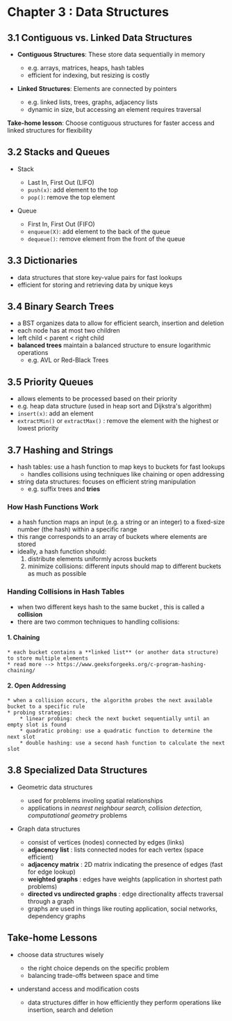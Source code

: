 # Chapter 3 : Data Structures

## 3.1 Contiguous vs. Linked Data Structures

* **Contiguous Structures**: These store data sequentially in memory

  * e.g. arrays, matrices, heaps, hash tables
  * efficient for indexing, but resizing is costly
* **Linked Structures**: Elements are connected by pointers

  * e.g. linked lists, trees, graphs, adjacency lists
  * dynamic in size, but accessing an element requires traversal

**Take-home lesson**: Choose contiguous structures for faster access and linked structures for flexibility

## 3.2 Stacks and Queues
* Stack
    * Last In, First Out (LIFO)
    * `push(x)`: add element to the top
    * `pop()`: remove the top element

* Queue
    * First In, First Out (FIFO)
    * `enqueue(X)`: add element to the back of the queue
    * `dequeue()`: remove element from the front of the queue

## 3.3 Dictionaries
* data structures that store key-value pairs for fast lookups
* efficient for storing and retrieving data by unique keys

## 3.4 Binary Search Trees
* a BST organizes data to allow for efficient search, insertion and deletion 
* each node has at most two children 
* left child < parent < right child
* **balanced trees** maintain a balanced structure to ensure logarithmic operations
    * e.g. AVL or Red-Black Trees

## 3.5 Priority Queues
* allows elements to be processed based on their priority 
* e.g. heap data structure (used in heap sort and Dijkstra's algorithm)
* `insert(x)`: add an element 
* `extractMin()` or `extractMax()` : remove the element with the highest or lowest priority

## 3.7 Hashing and Strings
* hash tables: use a hash function to map keys to buckets for fast lookups
    * handles collisions using techniques like chaining or open addressing
* string data structures: focuses on efficient string manipulation
    * e.g. suffix trees and **tries**

### How Hash Functions Work
* a hash function maps an input (e.g. a string or an integer) to a fixed-size number (the hash) within a specific range
* this range corresponds to an array of buckets where elements are stored
* ideally, a hash function should:
    1. distribute elements uniformly across buckets
    2. minimize collisions: different inputs should map to different buckets as much as possible

### Handing Collisions in Hash Tables
* when two different keys hash to the same bucket , this is called a **collision**
* there are two common techniques to handling collisions:

#### 1. Chaining
    * each bucket contains a **linked list** (or another data structure) to store multiple elements
    * read more --> https://www.geeksforgeeks.org/c-program-hashing-chaining/

#### 2. Open Addressing 
    * when a collision occurs, the algorithm probes the next available bucket to a specific rule
    * probing strategies:
        * linear probing: check the next bucket sequentially until an empty slot is found
        * quadratic probing: use a quadratic function to determine the next slot
        * double hashing: use a second hash function to calculate the next slot 

## 3.8 Specialized Data Structures
* Geometric data structures
    * used for problems involing spatial relationships
    * applications in *nearest neighbour search, collision detection, computational geometry* problems

* Graph data structures
    * consist of vertices (nodes) connected by edges (links)
    * **adjacency list** : lists connected nodes for each vertex (space efficient)
    * **adjacency matrix** : 2D matrix indicating the presence of edges (fast for edge lookup)
    * **weighted graphs** : edges have weights (application in shortest path problems)
    * **directed vs undirected graphs** : edge directionality affects traversal through a graph
    * graphs are used in things like routing application, social networks, dependency graphs

## Take-home Lessons
* choose data structures wisely
    * the right choice depends on the specific problem
    * balancing trade-offs between space and time 

* understand access and modification costs
    * data structures differ in how efficiently they perform operations like insertion, search and deletion